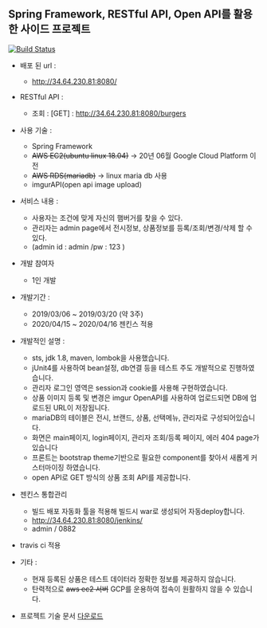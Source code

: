 ## Spring Framework, RESTful API, Open API를 활용한 사이드 프로젝트 

[![Build Status](https://travis-ci.org/shlee0882/burgerInfo-spring-project.svg?branch=master)](https://travis-ci.org/shlee0882/burgerInfo-spring-project)

- 배포 된 url : 
  - http://34.64.230.81:8080/

- RESTful API : 
  - 조회 : [GET] : http://34.64.230.81:8080/burgers

- 사용 기술 : 
  - Spring Framework
  - ~~AWS EC2(ubuntu linux 18.04)~~ -> 20년 06월 Google Cloud Platform 이전
  - ~~AWS RDS(mariadb)~~ -> linux maria db 사용
  - imgurAPI(open api image upload)

- 서비스 내용 :
  - 사용자는 조건에 맞게 자신의 햄버거를 찾을 수 있다.
  - 관리자는 admin page에서 전시정보, 상품정보를 등록/조회/변경/삭제 할 수 있다.
  - (admin id : admin /pw : 123 )

- 개발 참여자
  - 1인 개발

- 개발기간 :
  - 2019/03/06 ~ 2019/03/20 (약 3주)
  - 2020/04/15 ~ 2020/04/16 젠킨스 적용
  
- 개발적인 설명 : 
  - sts, jdk 1.8, maven, lombok을 사용했습니다.
  - jUnit4를 사용하여 bean설정, db연결 등을 테스트 주도 개발적으로 진행하였습니다. 
  - 관리자 로그인 영역은 session과 cookie를 사용해 구현하였습니다.
  - 상품 이미지 등록 및 변경은 imgur OpenAPI를 사용하여 업로드되면 DB에 업로드된 URL이 저장됩니다.
  - mariaDB의 테이블은 전시, 브랜드, 상품, 선택메뉴, 관리자로 구성되어있습니다.
  - 화면은 main페이지, login페이지, 관리자 조회/등록 페이지, 에러 404 page가 있습니다
  - 프론트는 bootstrap theme기반으로 필요한 component를 찾아서 새롭게 커스터마이징 하였습니다.
  - open API로 GET 방식의 상품 조회 API를 제공합니다.
  
- 젠킨스 통합관리
  - 빌드 배포 자동화 툴을 적용해 빌드시 war로 생성되어 자동deploy합니다. 
  - http://34.64.230.81:8080/jenkins/
  - admin / 0882
  
- travis ci 적용
  
- 기타 :
  - 현재 등록된 상품은 테스트 데이터라 정확한 정보를 제공하지 않습니다.
  - 탄력적으로 ~~aws ec2 서버~~ GCP를 운용하여 접속이 원활하지 않을 수 있습니다.

- 프로젝트 기술 문서 [다운로드](./burger_document.pdf)
